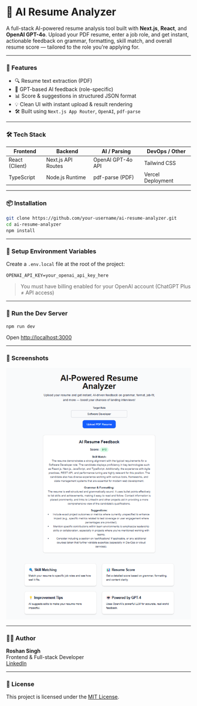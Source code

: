 # 🧠 AI Resume Analyzer

A full-stack AI-powered resume analysis tool built with **Next.js**, **React**, and **OpenAI GPT-4o**. Upload your PDF resume, enter a job role, and get instant, actionable feedback on grammar, formatting, skill match, and overall resume score — tailored to the role you're applying for.

---

### 🚀 Features

- 🔍 Resume text extraction (PDF)
- 🤖 GPT-based AI feedback (role-specific)
- 📊 Score & suggestions in structured JSON format
- 💡 Clean UI with instant upload & result rendering
- 🛠 Built using `Next.js App Router`, `OpenAI`, `pdf-parse`

---

### 🛠 Tech Stack

| Frontend      | Backend         | AI / Parsing      | DevOps / Other       |
|---------------|------------------|-------------------|----------------------|
| React (Client) | Next.js API Routes | OpenAI GPT-4o API | Tailwind CSS         |
| TypeScript     | Node.js Runtime   | pdf-parse (PDF)     | Vercel Deployment    |

---

### 📦 Installation

```bash
git clone https://github.com/your-username/ai-resume-analyzer.git
cd ai-resume-analyzer
npm install
```

---

### 🔐 Setup Environment Variables

Create a `.env.local` file at the root of the project:

```
OPENAI_API_KEY=your_openai_api_key_here
```

> You must have billing enabled for your OpenAI account (ChatGPT Plus ≠ API access)

---

### 🧪 Run the Dev Server

```bash
npm run dev
```

Open [http://localhost:3000](http://localhost:3000)

---

### 📸 Screenshots

![App Screenshot](./image.png)

---
### 👨‍💻 Author

**Roshan Singh**  
Frontend & Full-stack Developer  
[LinkedIn](https://www.linkedin.com/in/roshan-k-singh/)

---

### 📄 License

This project is licensed under the [MIT License](LICENSE).